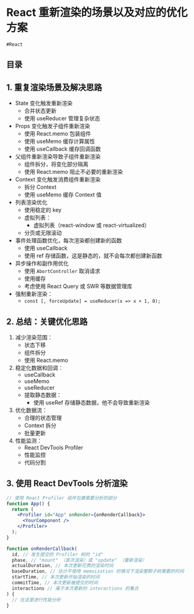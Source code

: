 
# React 重新渲染的场景以及对应的优化方案


`#React` 


## 目录
<!-- toc -->
 ## 1. 重复渲染场景及解决思路 

- State 变化触发重新渲染
	- 合并状态更新
	- 使用 useReducer 管理复杂状态
- Props 变化触发子组件重新渲染
	- 使用 React.memo 包装组件
	- 使用 useMemo 缓存计算属性
	- 使用 useCallback 缓存回调函数
- 父组件重新渲染导致子组件重新渲染
	- 组件拆分，将变化部分隔离
	- 使用 React.memo 阻止不必要的重新渲染
- Context 变化触发消费组件重新渲染
	- 拆分 Context
	- 使用 useMemo 缓存 Context 值
- 列表渲染优化
	- 使用稳定的 key
	- 虚拟列表： 
		- 虚拟列表（react-window 或 react-virtualized）
	- 分页或无限滚动
- 事件处理函数优化，每次渲染都创建新的函数
	- 使用 useCallback
	-  使用 ref 存储函数，这是静态的，就不会每次都创建新函数
- 异步操作和副作用优化
	- 使用 `AbortController` 取消请求
	- 使用缓存
	- 考虑使用 React Query 或 SWR 等数据管理库
- 强制重新渲染：
	- `const [, forceUpdate] = useReducer(x => x + 1, 0);`

## 2. 总结：关键优化思路

1. 减少渲染范围：
    - 状态下移
    - 组件拆分
    - 使用 React.memo
2. 稳定化数据和回调：
    - useCallback
    - useMemo
    - useReducer
    - 提取静态数据：
        - 使用 useRef 存储静态数据，他不会导致重新渲染
3. 优化数据流：
    - 合理的状态管理
    - Context 拆分
    - 批量更新
4. 性能监测：
    - React DevTools Profiler
    - 性能监控
    - 代码分割

## 3. 使用 React DevTools 分析渲染

```jsx
// 使用 React Profiler 组件包裹需要分析的部分
function App() {
  return (
    <Profiler id="App" onRender={onRenderCallback}>
      <YourComponent />
    </Profiler>
  );
}

function onRenderCallback(
  id, // 发生提交的 Profiler 树的 "id"
  phase, // "mount" （首次渲染）或 "update" （重新渲染）
  actualDuration, // 本次更新花费的渲染时间
  baseDuration, // 估计不使用 memoization 的情况下渲染整颗子树需要的时间
  startTime, // 本次更新开始渲染的时间
  commitTime, // 本次更新被提交的时间
  interactions // 属于本次更新的 interactions 的集合
) {
  // 在这里进行性能分析
}
```